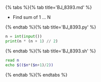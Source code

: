 {% tabs %}{% tab title='BJ_8393.md' %}

* Find sum of 1 ... N

{% endtab %}{% tab title='BJ_8393.py' %}

```py
n = int(input())
print(n * (n + 1) // 2)
```

{% endtab %}{% tab title='BJ_8393.sh' %}

```sh
read n
echo $(($n*($n+1)/2))
```

{% endtab %}{% endtabs %}
